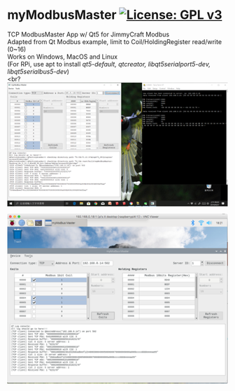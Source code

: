 
# myModbusMaster  [![License: GPL v3](https://img.shields.io/badge/License-GPLv3-blue.svg)](https://www.gnu.org/licenses/gpl-3.0) 

TCP ModbusMaster App w/ Qt5 for JimmyCraft Modbus<br>
Adapted from Qt Modbus example, limit to Coil/HoldingRegister read/write (0~16) <br>
Works on Windows, MacOS and Linux<br>
(For RPi, use apt to install _qt5-default, qtcreator, libqt5serialport5-dev, libqt5serialbus5-dev_) <br><br?
<img src="myModbusMaster0927.png" width="800"/> <br>

<img src="Pi4myModbusMaster0930.png" width="800"/> <br>
